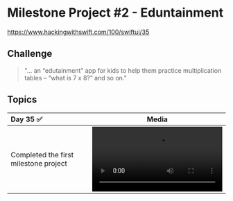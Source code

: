 # Milestone Project #2 - Eduntainment
https://www.hackingwithswift.com/100/swiftui/35


## Challenge
> "... an “edutainment” app for kids to help them practice multiplication tables – “what is 7 x 8?” and so on."

## Topics

|Day 35 :white_check_mark: | Media |
|:--|:--:|
| Completed the first milestone project |![Eduntainment](Data/D35.mov) |
